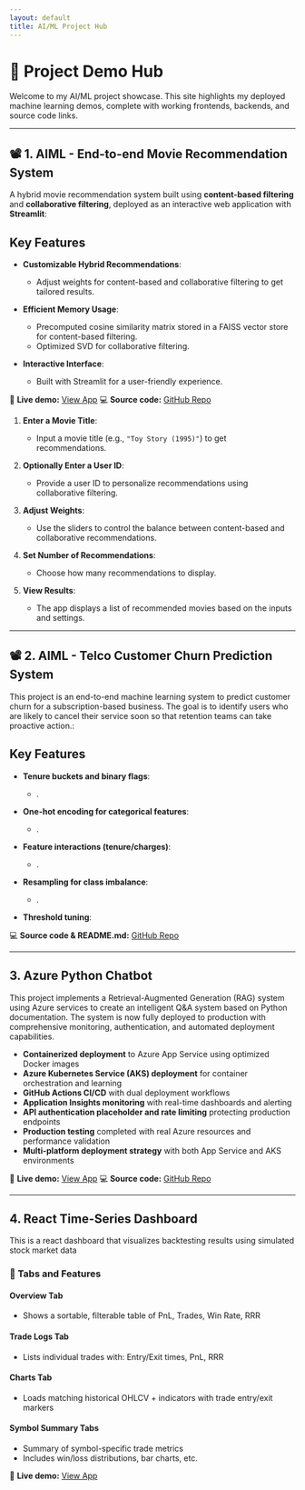 ```yaml
---
layout: default
title: AI/ML Project Hub
---
```


# 🎯 Project Demo Hub

Welcome to my AI/ML project showcase. This site highlights my deployed machine learning demos, complete with working frontends, backends, and source code links.

---

## 📽️ 1. AIML - End-to-end Movie Recommendation System

A hybrid movie recommendation system built using **content-based filtering** and **collaborative filtering**, deployed as an interactive web application with **Streamlit**:

## **Key Features**

- **Customizable Hybrid Recommendations**:
   - Adjust weights for content-based and collaborative filtering to get tailored results.

- **Efficient Memory Usage**:
   - Precomputed cosine similarity matrix stored in a FAISS vector store for content-based filtering.
   - Optimized SVD for collaborative filtering.

- **Interactive Interface**:
   - Built with Streamlit for a user-friendly experience.

🔗 **Live demo:** [View App](https://movielens-3fxvogxfzafxcvmfccfbrd.streamlit.app/) 
💻 **Source code:** [GitHub Repo](https://github.com/cdondi/aiml_movie_recommendation)

1. **Enter a Movie Title**:
   - Input a movie title (e.g., `"Toy Story (1995)"`) to get recommendations.

2. **Optionally Enter a User ID**:
   - Provide a user ID to personalize recommendations using collaborative filtering.

3. **Adjust Weights**:
   - Use the sliders to control the balance between content-based and collaborative recommendations.

4. **Set Number of Recommendations**:
   - Choose how many recommendations to display.

5. **View Results**:
   - The app displays a list of recommended movies based on the inputs and settings.

---

## 📽️ 2. AIML - Telco Customer Churn Prediction System

This project is an end-to-end machine learning system to predict customer churn for a subscription-based business. The goal is to identify users who are likely to cancel their service soon so that retention teams can take proactive action.:

## **Key Features**

- **Tenure buckets and binary flags**:
   - .

- **One-hot encoding for categorical features**:
   - .

- **Feature interactions (tenure/charges)**:
   - .
 
- **Resampling for class imbalance**:
   - .
 
- **Threshold tuning**:

<!-- 🔗 **Live demo:** [View App](https://movielens-3fxvogxfzafxcvmfccfbrd.streamlit.app/) -->
💻 **Source code & README.md:** [GitHub Repo](https://github.com/cdondi/aiml_telco_customer_churn)

---
## 3. Azure Python Chatbot

This project implements a Retrieval-Augmented Generation (RAG) system using Azure services to create an intelligent Q&A system based on Python documentation. The system is now fully deployed to production with comprehensive monitoring, authentication, and automated deployment capabilities.

- **Containerized deployment** to Azure App Service using optimized Docker images
- **Azure Kubernetes Service (AKS) deployment** for container orchestration and learning
- **GitHub Actions CI/CD** with dual deployment workflows
- **Application Insights monitoring** with real-time dashboards and alerting
- **API authentication placeholder and rate limiting** protecting production endpoints
- **Production testing** completed with real Azure resources and performance validation
- **Multi-platform deployment strategy** with both App Service and AKS environments

🔗 **Live demo:** [View App](https://rag-app-production-clvd.azurewebsites.net) 
💻 **Source code:** [GitHub Repo](https://github.com/cdondi/azure_rag_mvp)

---
## 4. React Time-Series Dashboard

This is a react dashboard that visualizes backtesting results using simulated stock market data

### 🧷 Tabs and Features
#### **Overview Tab**
- Shows a sortable, filterable table of PnL, Trades, Win Rate, RRR
#### **Trade Logs Tab**
- Lists individual trades with: Entry/Exit times, PnL, RRR
#### **Charts Tab**
- Loads matching historical OHLCV + indicators with trade entry/exit markers
#### **Symbol Summary Tabs**
- Summary of symbol-specific trade metrics
- Includes win/loss distributions, bar charts, etc.


🔗 **Live demo:** [View App](https://frontend.agreeablesand-333ff870.eastus.azurecontainerapps.io/dashboard) 

